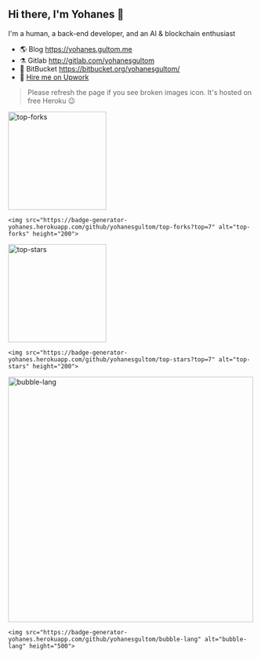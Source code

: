 ## Hi there, I'm Yohanes 👋

I'm a human, a back-end developer, and an AI & blockchain enthusiast

- 🌎 Blog https://yohanes.gultom.me
- ⚗️ Gitlab http://gitlab.com/yohanesgultom
- 🧺 BitBucket https://bitbucket.org/yohanesgultom/
- 💼 [Hire me on Upwork](https://www.upwork.com/o/profiles/users/~010ed570be4d0e9a57/)

> Please refresh the page if you see broken images icon. It's hosted on free Heroku 😉

<img src="https://badge-generator-yohanes.herokuapp.com/github/yohanesgultom/top-forks?top=7" alt="top-forks" height="200">

```
<img src="https://badge-generator-yohanes.herokuapp.com/github/yohanesgultom/top-forks?top=7" alt="top-forks" height="200">
```

<img src="https://badge-generator-yohanes.herokuapp.com/github/yohanesgultom/top-stars?top=7" alt="top-stars" height="200">

```
<img src="https://badge-generator-yohanes.herokuapp.com/github/yohanesgultom/top-stars?top=7" alt="top-stars" height="200">
```

<img src="https://badge-generator-yohanes.herokuapp.com/github/yohanesgultom/bubble-lang" alt="bubble-lang" height="500">

```
<img src="https://badge-generator-yohanes.herokuapp.com/github/yohanesgultom/bubble-lang" alt="bubble-lang" height="500">
```
